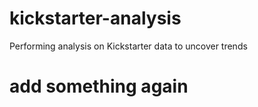 # kickstarter-analysis
Performing analysis on Kickstarter data to uncover trends

# add something again

